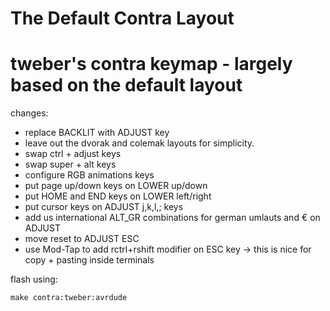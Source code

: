 # The Default Contra Layout

# tweber's contra keymap - largely based on the default layout

changes:

- replace BACKLIT with ADJUST key
- leave out the dvorak and colemak layouts for  simplicity.
- swap ctrl + adjust keys
- swap super + alt keys
- configure RGB animations keys
- put page up/down keys on LOWER up/down
- put HOME and END keys on LOWER left/right
- put cursor keys on ADJUST j,k,l,; keys
- add us international ALT_GR combinations for german umlauts and € on ADJUST
- move reset to ADJUST ESC
- use Mod-Tap to add rctrl+rshift modifier on ESC key
  -> this is nice for copy + pasting inside terminals

flash using:

    make contra:tweber:avrdude